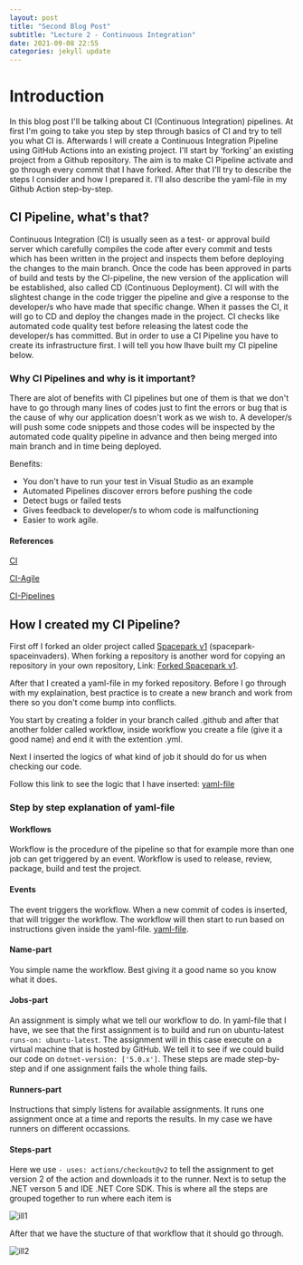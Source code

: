```yaml
---
layout: post
title: "Second Blog Post"
subtitle: "Lecture 2 - Continuous Integration"
date: 2021-09-08 22:55
categories: jekyll update
---
```


# Introduction

In this blog post I'll be talking about CI (Continuous Integration) pipelines. At first I'm going to take you step by step through basics of CI and try to tell you what CI is. Afterwards I will create a Continuous Integration Pipeline using GitHub Actions into an existing project. I'll start by ‘forking’ an existing project from a Github repository. The aim is to make CI Pipeline activate and go through every commit that I have forked. After that I'll try to describe the steps I consider and how I prepared it. I'll also describe the yaml-file in my Github Action step-by-step.

## CI Pipeline, what's that?

Continuous Integration (CI) is usually seen as a test- or approval build server which carefully compiles the code after every commit and tests which has been written in the project and inspects them before deploying the changes to the main branch. Once the code has been approved in parts of build and tests by the CI-pipeline, the new version of the application will be established, also called CD (Continuous Deployment). CI will with the slightest change in the code trigger the pipeline and give a response to the developer/s who have made that specific change. When it passes the CI, it will go to CD and deploy the changes made in the project. CI checks like automated code quality test before releasing the latest code the developer/s has committed. But in order to use a CI Pipeline you have to create its infrastructure first. I will tell you how Ihave built my CI pipeline below.

### Why CI Pipelines and why is it important?

There are alot of benefits with CI pipelines but one of them is that we don't have to go through many lines of codes just to fint the errors or bug that is the cause of why our application doesn't work as we wish to. A developer/s will push some code snippets and those codes will be inspected by the automated code quality pipeline in advance and then being merged into main branch and in time being deployed.

Benefits:

- You don't have to run your test in Visual Studio as an example
- Automated Pipelines discover errors before pushing the code
- Detect bugs or failed tests
- Gives feedback to developer/s to whom code is malfunctioning
- Easier to work agile.

#### References

[CI](https://www.atlassian.com/continuous-delivery/continuous-integration)

[CI-Agile](https://www.scaledagileframework.com/continuous-integration/)

[CI-Pipelines](https://www.redhat.com/en/topics/devops/what-cicd-pipeline)

## How I created my CI Pipeline?

First off I forked an older project called [Spacepark v1](https://github.com/PGBSNH20/spacepark-spaceinvaders) (spacepark-spaceinvaders).
When forking a repository is another word for copying an repository in your own repository, Link: [Forked Spacepark v1](https://github.com/MazdakE/spacepark-spaceinvaders).

After that I created a yaml-file in my forked repository. Before I go through with my explaination, best practice is to create a new branch and work from there so you don't come bump into conflicts.

You start by creating a folder in your branch called .github and after that another folder called workflow, inside workflow you create a file (give it a good name) and end it with the extention .yml.

Next I inserted the logics of what kind of job it should do for us when checking our code.

Follow this link to see the logic that I have inserted: [yaml-file](https://github.com/MazdakE/spacepark-spaceinvaders/blob/main/.github/workflows/ci-test-and-build.yml)

### Step by step explanation of yaml-file

#### Workflows

Workflow is the procedure of the pipeline so that for example more than one job can get triggered by an event. Workflow is used to release, review, package, build and test the project.

#### Events

The event triggers the workflow. When a new commit of codes is inserted, that will trigger the workflow. The workflow will then start to run based on instructions given inside the yaml-file. [yaml-file](https://github.com/MazdakE/spacepark-spaceinvaders/blob/main/.github/workflows/ci-test-and-build.yml).

#### Name-part

You simple name the workflow. Best giving it a good name so you know what it does.

#### Jobs-part

An assignment is simply what we tell our workflow to do. In yaml-file that I have, we see that the first assignment is to build and run on ubuntu-latest `runs-on: ubuntu-latest`. The assignment will in this case execute on a virtual machine that is hosted by GitHub. We tell it to see if we could build our code on `dotnet-version: ['5.0.x']`. These steps are made step-by-step and if one assignment fails the whole thing fails.

#### Runners-part

Instructions that simply listens for available assignments. It runs one assignment once at a time and reports the results. In my case we have runners on different occassions.

#### Steps-part

Here we use `- uses: actions/checkout@v2` to tell the assignment to get version 2 of the action and downloads it to the runner. Next is to setup the .NET verson 5 and IDE .NET Core SDK.
This is where all the steps are grouped together to run where each item is

![ill1](/ME-blog/images/image2.png)

After that we have the stucture of that workflow that it should go through.

![ill2](/ME_blog/images/image3.png)

